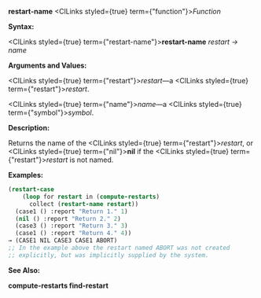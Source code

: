 **restart-name** <ClLinks styled={true} term={"function"}><i>Function</i></ClLinks> 



**Syntax:** 



<ClLinks styled={true} term={"restart-name"}><b>restart-name</b></ClLinks> *restart → name* 







 



 



**Arguments and Values:** 



<ClLinks styled={true} term={"restart"}><i>restart</i></ClLinks>—a <ClLinks styled={true} term={"restart"}><i>restart</i></ClLinks>. 



<ClLinks styled={true} term={"name"}><i>name</i></ClLinks>—a <ClLinks styled={true} term={"symbol"}><i>symbol</i></ClLinks>. 



**Description:** 



Returns the name of the <ClLinks styled={true} term={"restart"}><i>restart</i></ClLinks>, or <ClLinks styled={true} term={"nil"}><b>nil</b></ClLinks> if the <ClLinks styled={true} term={"restart"}><i>restart</i></ClLinks> is not named. 



**Examples:**
```lisp
(restart-case 
    (loop for restart in (compute-restarts) 
	  collect (restart-name restart)) 
  (case1 () :report "Return 1." 1) 
  (nil () :report "Return 2." 2) 
  (case3 () :report "Return 3." 3) 
  (case1 () :report "Return 4." 4)) 
→ (CASE1 NIL CASE3 CASE1 ABORT) 
;; In the example above the restart named ABORT was not created 
;; explicitly, but was implicitly supplied by the system. 
```
**See Also:** 



**compute-restarts find-restart** 




